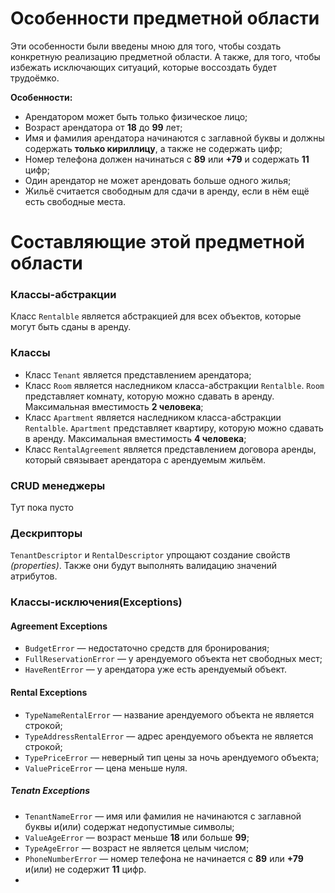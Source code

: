 # Особенности предметной области
Эти особенности были введены мною для того, чтобы создать конкретную реализацию предметной области. А также, для того, чтобы избежать исключающих ситуаций, которые воссоздать будет трудоёмко.

**Особенности:**
- Арендатором может быть только физическое лицо;
- Возраст арендатора от **18** до **99** лет;
- Имя и фамилия арендатора начинаются с заглавной буквы и должны содержать **только кириллицу**, а также не содержать цифр;
- Номер телефона должен начинаться с **89** или **+79** и содержать **11** цифр;
- Один арендатор не может арендовать больше одного жилья;
- Жильё считается свободным для сдачи в аренду, если в нём ещё есть свободные места.

# Составляющие этой предметной области
### Классы-абстракции
Класс `Rentalble` является абстракцией для всех объектов, которые могут быть сданы в аренду.
### Классы
- Класс `Tenant` является представлением арендатора;
- Класс `Room` является наследником класса-абстракции `Rentalble`. `Room` представляет комнату, которую можно сдавать в аренду. Максимальная вместимость **2 человека**;
- Класс `Apartment` является наследником класса-абстракции `Rentalble`. `Apartment` представляет квартиру, которую можно сдавать в аренду. Максимальная вместимость **4 человека**;
- Класс `RentalAgreement` является представлением договора аренды, который связывает арендатора с арендуемым жильём.
### CRUD менеджеры
Тут пока пусто
### Дескрипторы
`TenantDescriptor` и `RentalDescriptor` упрощают создание свойств *(properties)*. Также они будут выполнять валидацию значений атрибутов.
### Классы-исключения(Exceptions)
#### Agreement Exceptions
- `BudgetError` — недостаточно средств для бронирования;
- `FullReservationError` — у арендуемого объекта нет свободных мест;
- `HaveRentError` — у арендатора уже есть арендуемый объект.
#### Rental Exceptions
- `TypeNameRentalError` — название арендуемого объекта не является строкой;
- `TypeAddressRentalError` — адрес арендуемого объекта не является строкой;
- `TypePriceError` — неверный тип цены за ночь арендуемого объекта;
- `ValuePriceError` — цена меньше нуля.
##### Tenatn Exceptions
- `TenantNameError` — имя или фамилия не начинаются с заглавной буквы и(или) содержат недопустимые символы;
- `ValueAgeError` — возраст меньше **18** или больше **99**;
- `TypeAgeError` — возраст не является целым числом;
- `PhoneNumberError` — номер телефона не начинается с **89** или **+79** и(или) не содержит **11** цифр.
- 